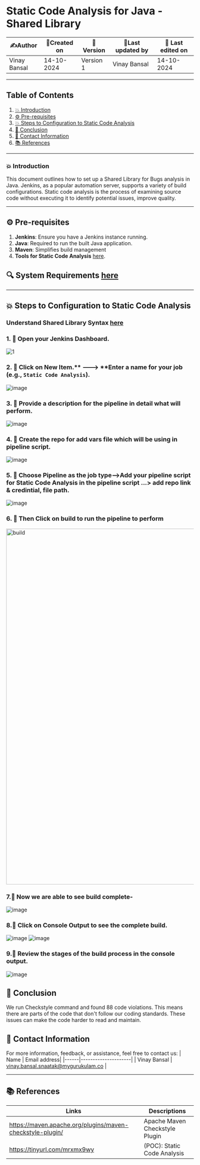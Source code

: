 
# Static Code Analysis for Java - Shared Library 

| ✍️Author      | 📅Created on  |📌 Version    | 📝Last updated by |📅 Last edited on |
|-------------|-------------|------------|-----------------|----------------|
| Vinay Bansal | 14-10-2024  | Version 1  | Vinay Bansal    | 14-10-2024     |

---
## Table of Contents
1. [💥 Introduction](#-introduction)
2. [⚙️ Pre-requisites](#-pre-requisites)
3. [💥 Steps to Configuration to Static Code Analysis](#-steps-to-configuration-to-static-code-analysis)
4. [📛 Conclusion](#-conclusion)
5. [📧 Contact Information](#-contact-information)
6. [📚 References](#-references)

---
### 💥 Introduction
This document outlines how to set up a Shared Library for Bugs analysis in Java. Jenkins, as a popular automation server, supports a variety of build configurations. Static code analysis is the process of examining source code without executing it to identify potential issues, improve quality.


---

## ⚙ Pre-requisites
1. **Jenkins**: Ensure you have a Jenkins instance running.
2. **Java**: Required to run the built Java application.
3. **Maven**: Simplifies build management
4. **Tools for Static Code Analysis** [here](https://github.com/mygurukulam-p10/Documentation-P10-Snaatak/tree/main/Application%20CI%20Design/Java%20CI%20checks/Static%20Code%20Analysis%20Doc).

## 🔍 System Requirements [here](https://github.com/mygurukulam-p10/Documentation-P10-Snaatak/blob/main/CI%20Implementation/Java%20-%20Declarative%20Jenkins%20Pipeline/Static%20code%20analysis/readme.md#-system-requirements)


---

## 💥 Steps to Configuration to Static Code Analysis
### Understand Shared Library Syntax [here](https://github.com/mygurukulam-p10/Documentation-P10-Snaatak/tree/main/CI%20Implementation/Java%20Shared%20Library%20/%20Bugs%20analysis#understand-shared-library-syntax)


### 1. 🚀 Open your Jenkins Dashboard.
![1](https://github.com/user-attachments/assets/59bb5e6e-68e1-4d41-8147-cd7acceeb2d8)

### 2. 🚀 Click on **New Item**.** ---> **Enter a name for your job (e.g., `Static Code Analysis`).
![image](https://github.com/user-attachments/assets/00daf044-f056-4c4c-8464-0d62828ea964)


### 3. 🚀 Provide a description for the pipeline in detail what will perform.
![image](https://github.com/user-attachments/assets/abb8011a-de5d-41ec-a64c-467f3baa768f)



### 4. 🚀 Create the repo for add vars file which will be using in pipeline script.
![image](https://github.com/user-attachments/assets/aca5f653-d073-48ed-aebc-8b3a9cd5eb01)


### 5. 🚀 Choose Pipeline as the job type-->Add your pipeline script for Static Code Analysis in the pipeline script ...> add repo link & credintial, file path.
![image](https://github.com/user-attachments/assets/add97a5e-cfbc-4516-8dcc-08c80ef3a086)



### 6. 🚀 Then Click on build to run the pipeline to perform
<img width="952" alt="build" src="https://github.com/user-attachments/assets/c82d9cba-0169-4495-8193-2cadac88f833">


### 7.🚀 Now we are able to see build complete-
![image](https://github.com/user-attachments/assets/fe36c3a2-4db3-4824-aea9-63819a16acc3)


### 8.🚀 Click on Console Output to see the complete build.
![image](https://github.com/user-attachments/assets/02e0eda4-926a-4604-9f07-cff01185f2ad)
![image](https://github.com/user-attachments/assets/bc844fd4-5d29-4c18-8d6b-e9e165124407)


### 9.🚀 Review the stages of the build process in the console output.
![image](https://github.com/user-attachments/assets/fe672bae-2cdc-45f4-8f7c-ff106ae77e61)



## 📛 Conclusion
We run Checkstyle command and found 88 code violations. This means there are parts of the code that don't follow our coding standards. These issues can make the code harder to read and maintain.

##  📧 Contact Information
For more information, feedback, or assistance, feel free to contact us:
| Name | Email address|
|------|---------------------|
| Vinay Bansal | vinay.bansal.snaatak@mygurukulam.co |

---
## 📚 References
| Links | Descriptions|
|------|---------------------|
|https://maven.apache.org/plugins/maven-checkstyle-plugin/|Apache Maven Checkstyle Plugin|
|https://tinyurl.com/mrxmx9wy|(POC): Static Code Analysis|

